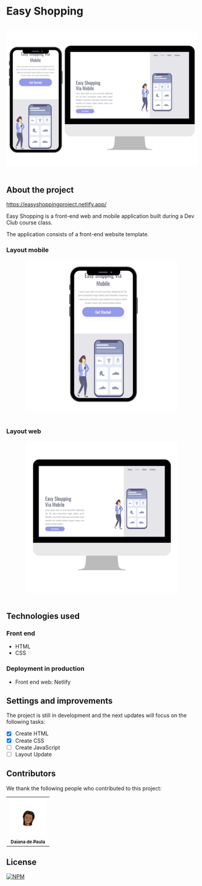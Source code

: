 # Easy Shopping

<br>
<div align="center">
  <img src="./assets/print/mobileanddesktop.jpg" alt="mobile-and-desktop-img" width="600px">
</div> 
<br>

## About the project

https://easyshoppingproject.netlify.app/

Easy Shopping is a front-end web and mobile application built during a Dev Club course class.

The application consists of a front-end website template.


### Layout mobile

<div align="center">
  <img src="./assets/print/mobile.jpg" alt="mobile-img" width="400px">
</div>  
<br>

### Layout web
  
<div align="center">
  <img src="./assets/print/desktop.jpg" alt="desktop-img" width="400px">
</div>  
<br>


## Technologies used

### Front end
- HTML
- CSS

### Deployment in production
- Front end web: Netlify

## Settings and improvements

The project is still in development and the next updates will focus on the following tasks:

- [x] Create HTML
- [x] Create CSS
- [ ] Create JavaScript
- [ ] Layout Update

## Contributors

We thank the following people who contributed to this project:

<table>
  <tr>
    <td align="center">
      <a href="#">
        <img src="https://github.com/daianaadepaula/daianaadepaula/blob/master/assets/daianaanimacaopiscadinhasemcirculo.png" width="100px;" alt="Foto da Daiana de Paula no GitHub"/><br>
        <sub>
          <b>Daiana de Paula</b>
        </sub>
      </a>
    </td>
    
</table>

## License

[![NPM](https://img.shields.io/npm/l/react)](https://github.com/daianaadepaula/easy-shopping-project-htmlcss/blob/master/LICENSE) 

<br>

